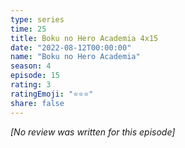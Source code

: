 ```yaml
---
type: series
time: 25
title: Boku no Hero Academia 4x15
date: "2022-08-12T00:00:00"
name: "Boku no Hero Academia"
season: 4
episode: 15
rating: 3
ratingEmoji: "⭐️⭐️⭐️"
share: false
---
```


_[No review was written for this episode]_
